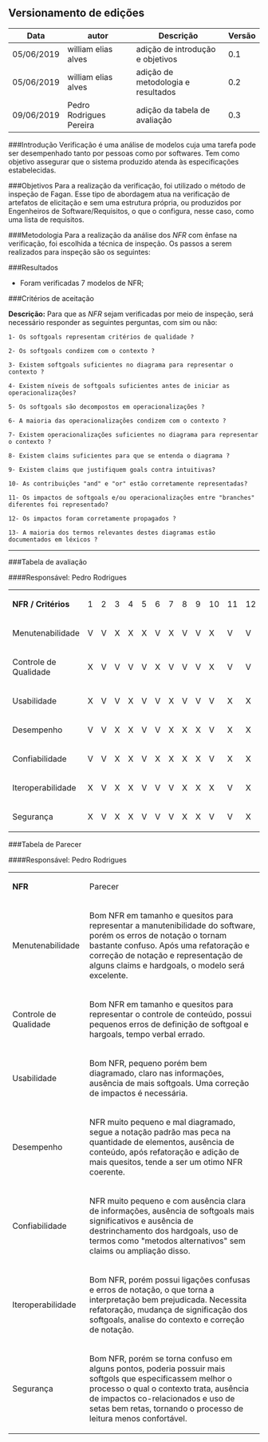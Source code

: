 ## Versionamento de edições
| Data       | autor               | Descrição                        | Versão |
|------------|---------------------|----------------------------------|--------|
| 05/06/2019 | william elias alves | adição de introdução e objetivos | 0.1    |
| 05/06/2019 | william elias alves | adição de metodologia e resultados | 0.2    |
| 09/06/2019 | Pedro Rodrigues Pereira | adição da tabela de avaliação | 0.3    |


###Introdução
Verificação é uma análise de modelos cuja uma tarefa pode ser desempenhado tanto por pessoas como por softwares. Tem como objetivo assegurar que o sistema produzido atenda às especificações estabelecidas.

###Objetivos
Para a realização da verificação, foi utilizado o método de inspeção de Fagan. Esse tipo de abordagem atua na verificação de artefatos de elicitação e sem uma estrutura própria, ou produzidos por Engenheiros de Software/Requisitos, o que o configura, nesse caso, como uma lista de requisitos.

###Metodologia
Para a realização da análise dos *NFR* com ênfase na verificação, foi escolhida a técnica de inspeção.
Os passos a serem realizados para inspeção são os seguintes:

###Resultados

* Foram verificadas 7 modelos de NFR;

###Critérios de aceitação

**Descrição:**
Para que as *NFR* sejam verificadas por meio de inspeção, será necessário responder as seguintes perguntas, com sim ou não:

    1- Os softgoals representam critérios de qualidade ?

    2- Os softgoals condizem com o contexto ?

    3- Existem softgoals suficientes no diagrama para representar o contexto ?

    4- Existem níveis de softgoals suficientes antes de iniciar as operacionalizações?

    5- Os softgoals são decompostos em operacionalizações ?

    6- A maioria das operacionalizações condizem com o contexto ?

    7- Existem operacionalizações suficientes no diagrama para representar o contexto ?

    8- Existem claims suficientes para que se entenda o diagrama ?

    9- Existem claims que justifiquem goals contra intuitivas?

    10- As contribuições "and" e "or" estão corretamente representadas?

    11- Os impactos de softgoals e/ou operacionalizações entre "branches" diferentes foi representado? 

    12- Os impactos foram corretamente propagados ?
    
    13- A maioria dos termos relevantes destes diagramas estão documentados em léxicos ?
***

###Tabela de avaliação

####Responsável: Pedro Rodrigues

<table>
    <tr>
        <td >
            <p><b>NFR / Critérios</b></p>
        </td>
        <td>
            <p>1</p>
        </td>
        <td>
            <p>2</p>
        </td>
        <td>
            <p>3</p>
        </td>
        <td>
            <p>4</p>
        </td>
        <td>
            <p>5</p>
        </td>
        <td>
            <p>6</p>
        </td>
        <td>
            <p>7</p>
        </td>
        <td>
            <p>8</p>
        </td>
        <td>
            <p>9</p>
        </td>
        <td>
            <p>10</p>
        </td>
        <td>
            <p>11</p>
        </td>
        <td>
            <p>12</p>
        </td>
        <td>
            <p>13</p>
        </td>
    </tr>
    <tr>
        <td >
            <p>Menutenabilidade</p>
        </td>
        <td  >
            <p>V</p>
        </td>
        <td  >
            <p>V</p>
        </td>
        <td  >
            <p>X</p>
        </td>
        <td  >
            <p>X</p>
        </td>
        <td  >
            <p>X</p>
        </td>
        <td  >
            <p>V</p>
        </td>
        <td  >
            <p>X</p>
        </td>
        <td  >
            <p>V</p>
        </td>
        <td  >
            <p>V</p>
        </td>
        <td  >
            <p>X</p>
        </td>
        <td  >
            <p>V</p>
        </td>
        <td  >
            <p>V</p>
        </td>
        </td>
        <td  >
            <p>V</p>
        </td>
        <td >
    </tr>
    <tr>
        <td >
            <p>Controle de Qualidade</p>
        </td>
        <td  >
            <p>X</p>
        </td>
        <td  >
            <p>V</p>
        </td>
        <td  >
            <p>V</p>
        </td>
        <td  >
            <p>V</p>
        </td>
        <td  >
            <p>V</p>
        </td>
        <td  >
            <p>X</p>
        </td>
        <td  >
            <p>V</p>
        </td>
        <td  >
            <p>V</p>
        </td>
        <td  >
            <p>V</p>
        </td>
        <td  >
            <p>X</p>
        </td>
        <td  >
            <p>V</p>
        </td>
        <td  >
            <p>V</p>
        </td>
        </td>
        <td  >
            <p>X</p>
        </td>
    </tr>
    <tr>
        <td >
            <p>Usabilidade</p>
        </td>
        <td  >
            <p>X</p>
        </td>
        <td  >
            <p>V</p>
        </td>
        <td  >
            <p>V</p>
        </td>
        <td  >
            <p>X</p>
        </td>
        <td  >
            <p>V</p>
        </td>
        <td  >
            <p>V</p>
        </td>
        <td  >
            <p>X</p>
        </td>
        <td  >
            <p>V</p>
        </td>
        <td  >
            <p>V</p>
        </td>
        <td  >
            <p>V</p>
        </td>
        <td  >
            <p>X</p>
        </td>
        <td  >
            <p>X</p>
        </td>
        </td>
        <td  >
            <p>V</p>
        </td>
    </tr>
    <tr>
        <td >
            <p>Desempenho</p>
        </td>
        <td  >
            <p>V</p>
        </td>
        <td  >
            <p>V</p>
        </td>
        <td  >
            <p>X</p>
        </td>
        <td  >
            <p>X</p>
        </td>
        <td  >
            <p>V</p>
        </td>
        <td  >
            <p>V</p>
        </td>
        <td  >
            <p>X</p>
        </td>
        <td  >
            <p>X</p>
        </td>
        <td  >
            <p>X</p>
        </td>
        <td  >
            <p>V</p>
        </td>
        <td  >
            <p>X</p>
        </td>
        <td  >
            <p>X</p>
        </td>
        </td>
        <td  >
            <p>X</p>
        </td>
    </tr>
     <tr>
        <td >
            <p>Confiabilidade</p>
        </td>
        <td  >
            <p>V</p>
        </td>
        <td  >
            <p>V</p>
        </td>
        <td  >
            <p>X</p>
        </td>
        <td  >
            <p>X</p>
        </td>
        <td  >
            <p>V</p>
        </td>
        <td  >
            <p>X</p>
        </td>
        <td  >
            <p>X</p>
        </td>
        <td  >
            <p>X</p>
        </td>
        <td  >
            <p>X</p>
        </td>
        <td  >
            <p>V</p>
        </td>
        <td  >
            <p>X</p>
        </td>
        <td  >
            <p>X</p>
        </td>
        </td>
        <td  >
            <p>X</p>
        </td>
    </tr>
    <tr>
        <td >
            <p>Iteroperabilidade</p>
        </td>
        <td  >
            <p>X</p>
        </td>
        <td  >
            <p>V</p>
        </td>
        <td  >
            <p>X</p>
        </td>
        <td  >
            <p>X</p>
        </td>
        <td  >
            <p>V</p>
        </td>
        <td  >
            <p>V</p>
        </td>
        <td  >
            <p>V</p>
        </td>
        <td  >
            <p>X</p>
        </td>
        <td  >
            <p>X</p>
        </td>
        <td  >
            <p>X</p>
        </td>
        <td  >
            <p>V</p>
        </td>
        <td  >
            <p>X</p>
        </td>
        </td>
        <td  >
            <p>X</p>
        </td>
    </tr>
    <tr>
        <td >
            <p>Segurança</p>
        </td>
        <td  >
            <p>X</p>
        </td>
        <td  >
            <p>V</p>
        </td>
        <td  >
            <p>X</p>
        </td>
        <td  >
            <p>X</p>
        </td>
        <td  >
            <p>V</p>
        </td>
        <td  >
            <p>V</p>
        </td>
        <td  >
            <p>V</p>
        </td>
        <td  >
            <p>X</p>
        </td>
        <td  >
            <p>X</p>
        </td>
        <td  >
            <p>V</p>
        </td>
        <td  >
            <p>V</p>
        </td>
        <td  >
            <p>X</p>
        </td>
        </td>
        <td  >
            <p>X</p>
        </td>
    </tr>
    </tr>
</table>


###Tabela de Parecer

####Responsável: Pedro Rodrigues

<table>
    <tr>
        <td>
            <p><b>NFR</b></p>
        </td>
        <td colspan="7">
            <p>Parecer</p>
        </td>
    </tr>
    <tr>
        <td>
            <p>Menutenabilidade</p>
        </td>
        <td colspan="7">
            <p>
            Bom NFR em tamanho e quesitos para representar a manutenibilidade do software, porém os erros de notação o tornam bastante confuso. Após uma refatoração e correção de notação e representação de alguns claims e hardgoals, o modelo será excelente.
            </p>
        </td>
    </tr>
    <tr>
        <td>
            <p>Controle de Qualidade</p>
        </td>
        <td colspan="7">
            <p>
            Bom NFR em tamanho e quesitos para representar o controle de conteúdo, possui pequenos erros de definição de softgoal e hargoals, tempo verbal errado.
            </p>
        </td>
    </tr>
    <tr>
        <td>
            <p>Usabilidade</p>
        </td>
        <td colspan="7">
            <p>
            Bom NFR, pequeno porém bem diagramado, claro nas informações, ausência de mais softgoals. Uma correção de impactos é necessária.
            </p>
        </td>
    </tr>
    <tr>
        <td>
            <p>Desempenho</p>
        </td>
        <td colspan="7">
            <p>
            NFR muito pequeno e mal diagramado, segue a notação padrão mas peca na quantidade de elementos, ausência de conteúdo, após refatoração e adição de mais quesitos, tende a ser um otimo NFR coerente.
            </p>
        </td>
    </tr>
    <tr>
        <td>
            <p>Confiabilidade</p>
        </td>
        <td colspan="7">
            <p>
            NFR muito pequeno e com ausência clara de informações, ausência de softgoals mais significativos e ausência de destrinchamento dos hardgoals, uso de termos como "metodos alternativos" sem claims ou ampliação disso.
            </p>
        </td>
    </tr>
    <tr>
        <td>
            <p>Iteroperabilidade</p>
        </td>
        <td colspan="7">
            <p>
            Bom NFR, porém possui ligações confusas e erros de notação, o que torna a interpretação bem prejudicada. Necessita refatoração, mudança de significação dos softgoals, analise do contexto e correção de notação.
            </p>
        </td>
    </tr>
    <tr>
        <td>
            <p>Segurança</p>
        </td>
        <td colspan="7">
            <p>
            Bom NFR, porém se torna confuso em alguns pontos, poderia possuir mais softgols que especificassem melhor o processo o qual o contexto trata, ausência de impactos co-relacionados e uso de setas bem retas, tornando o processo de leitura menos confortável.
            </p>
        </td>
    </tr>
    </tr>
</table>